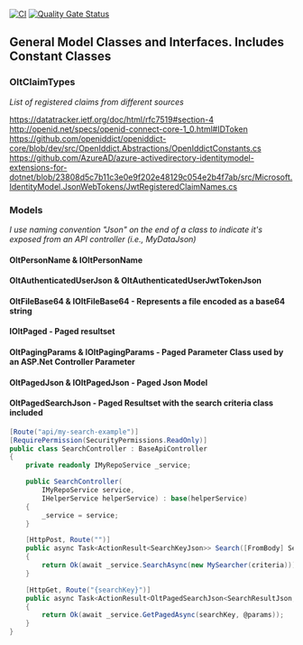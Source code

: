 ﻿[![CI](https://github.com/OuterlimitsTech/olt-dotnet-core/actions/workflows/build.yml/badge.svg)](https://github.com/OuterlimitsTech/olt-dotnet-core/actions/workflows/build.yml) [![Quality Gate Status](https://sonarcloud.io/api/project_badges/measure?project=OuterlimitsTech_olt-dotnet-core&metric=alert_status)](https://sonarcloud.io/summary/new_code?id=OuterlimitsTech_olt-dotnet-core)

## General Model Classes and Interfaces.  Includes Constant Classes

### OltClaimTypes

_List of registered claims from different sources_

https://datatracker.ietf.org/doc/html/rfc7519#section-4
http://openid.net/specs/openid-connect-core-1_0.html#IDToken
https://github.com/openiddict/openiddict-core/blob/dev/src/OpenIddict.Abstractions/OpenIddictConstants.cs
https://github.com/AzureAD/azure-activedirectory-identitymodel-extensions-for-dotnet/blob/23808d5c7b11c3e0e9f202e48129c054e2b4f7ab/src/Microsoft.IdentityModel.JsonWebTokens/JwtRegisteredClaimNames.cs


### Models

_I use naming convention "Json" on the end of a class to indicate it's exposed from an API controller (i.e., MyDataJson)_

#### OltPersonName & IOltPersonName

#### OltAuthenticatedUserJson & OltAuthenticatedUserJwtTokenJson

#### OltFileBase64 & IOltFileBase64 - Represents a file encoded as a base64 string

#### IOltPaged - Paged resultset

#### OltPagingParams & IOltPagingParams - Paged Parameter Class used by an ASP.Net Controller Parameter

#### OltPagedJson & IOltPagedJson - Paged Json Model

#### OltPagedSearchJson - Paged Resultset with the search criteria class included


```csharp
[Route("api/my-search-example")]
[RequirePermission(SecurityPermissions.ReadOnly)]
public class SearchController : BaseApiController
{
    private readonly IMyRepoService _service;

    public SearchController(
        IMyRepoService service,
        IHelperService helperService) : base(helperService)
    {
        _service = service;
    }

    [HttpPost, Route("")]
    public async Task<ActionResult<SearchKeyJson>> Search([FromBody] SearchCriteriaJson criteria)
    {
        return Ok(await _service.SearchAsync(new MySearcher(criteria)));
    }

    [HttpGet, Route("{searchKey}")]
    public async Task<ActionResult<OltPagedSearchJson<SearchResultJson, SearchCriteriaJson>>> GetSearch(string searchKey, [FromQuery] OltPagingParams @params)
    {
        return Ok(await _service.GetPagedAsync(searchKey, @params));
    }
}
```